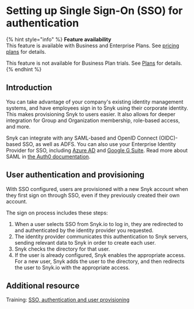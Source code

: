 # Setting up Single Sign-On (SSO) for authentication

{% hint style="info" %}
**Feature availability**\
This feature is available with Business and Enterprise Plans. See [pricing plans](https://snyk.io/plans/) for details.

This feature is not available for Business Plan trials. See [Plans](../../snyk-processes/plans.md) for details.
{% endhint %}

## Introduction

You can take advantage of your company's existing identity management systems, and have employees sign in to Snyk using their corporate identity. This makes provisioning Snyk to users easier. It also allows for deeper integration for Group and Organization membership, role-based access, and more.

Snyk can integrate with any SAML-based and OpenID Connect (OIDC)-based SSO, as well as ADFS. You can also use your Enterprise Identity Provider for SSO, including [Azure AD](https://docs.microsoft.com/en-us/azure/active-directory/fundamentals/active-directory-whatis) and [Google G Suite](https://community.snowflake.com/s/article/configuring-g-suite-as-an-identity-provider). Read more about SAML in [the Auth0 documentation](https://auth0.com/docs/protocols/saml).

## User authentication and provisioning

With SSO configured, users are provisioned with a new Snyk account when they first sign on through SSO, even if they previously created their own account.

The sign on process includes these steps:

1. When a user selects SSO from Snyk.io to log in, they are redirected to and authenticated by the identity provider you requested.
2. The identity provider communicates this authentication to Snyk servers, sending relevant data to Snyk in order to create each user.
3. Snyk checks the directory for that user.
4. If the user is already configured, Snyk enables the appropriate access. For a new user, Snyk adds the user to the directory, and then redirects the user to Snyk.io with the appropriate access.

## Additional resource

Training: [SSO, authentication and user provisioning](https://training.snyk.io/courses/sso)
